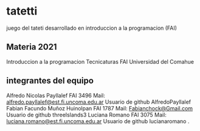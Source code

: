 # tatetti
juego del tateti desarrollado en introduccion a la programacion (FAI)
## Materia 2021

Introduccion a la programacion
Tecnicaturas
FAI
Universidad del Comahue

## integrantes del equipo
Alfredo Nicolas Payllalef FAI 3496 Mail: alfredo.payllalef@est.fi.uncoma.edu.ar Usuario de github AlfredoPayllalef
Fabian Facundo Muñoz Huinolpan FAI 1787 Mail: Fabianchock@Gmail.com Usuario de github  threeIslands3
Luciana Romano  FAI 3075 Mail: luciana.romano@est.fi.uncoma.edu.ar Usuario de github lucianaromano
.
